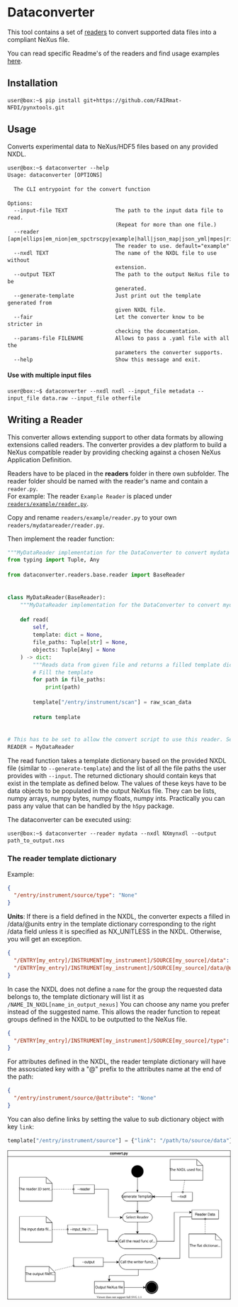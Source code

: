 # Dataconverter

This tool contains a set of [readers](readers/) to convert supported data files into a compliant NeXus file.

You can read specific Readme's of the readers and find usage examples [here](../../examples/).

## Installation

```console
user@box:~$ pip install git+https://github.com/FAIRmat-NFDI/pynxtools.git
```

## Usage

Converts experimental data to NeXus/HDF5 files based on any provided NXDL.

```console
user@box:~$ dataconverter --help
Usage: dataconverter [OPTIONS]

  The CLI entrypoint for the convert function

Options:
  --input-file TEXT               The path to the input data file to read.
                                  (Repeat for more than one file.)
  --reader [apm|ellips|em_nion|em_spctrscpy|example|hall|json_map|json_yml|mpes|rii_database|transmission|xps]
                                  The reader to use. default="example"
  --nxdl TEXT                     The name of the NXDL file to use without
                                  extension.
  --output TEXT                   The path to the output NeXus file to be
                                  generated.
  --generate-template             Just print out the template generated from
                                  given NXDL file.
  --fair                          Let the converter know to be stricter in
                                  checking the documentation.
  --params-file FILENAME          Allows to pass a .yaml file with all the
                                  parameters the converter supports.
  --help                          Show this message and exit.
```

#### Use with multiple input files

```console
user@box:~$ dataconverter --nxdl nxdl --input_file metadata --input_file data.raw --input_file otherfile
```

## Writing a Reader

This converter allows extending support to other data formats by allowing extensions called readers.
The converter provides a dev platform to build a NeXus compatible reader by providing checking
against a chosen NeXus Application Definition.

Readers have to be placed in the **readers** folder in there own subfolder.
The reader folder should be named with the reader's name and contain a `reader.py`.\
For example: The reader `Example Reader` is placed under [`readers/example/reader.py`](readers/example/reader.py).

Copy and rename `readers/example/reader.py` to your own `readers/mydatareader/reader.py`.

Then implement the reader function:

```python
"""MyDataReader implementation for the DataConverter to convert mydata to NeXus."""
from typing import Tuple, Any

from dataconverter.readers.base.reader import BaseReader


class MyDataReader(BaseReader):
    """MyDataReader implementation for the DataConverter to convert mydata to NeXus."""

    def read(
        self,
        template: dict = None,
        file_paths: Tuple[str] = None,
        objects: Tuple[Any] = None
    ) -> dict:
        """Reads data from given file and returns a filled template dictionary"""
        # Fill the template
        for path in file_paths:
            print(path)

        template["/entry/instrument/scan"] = raw_scan_data

        return template


# This has to be set to allow the convert script to use this reader. Set it to "MyDataReader".
READER = MyDataReader

```

The read function takes a template dictionary based on the provided NXDL file (similar to `--generate-template`)
and the list of all the file paths the user provides with `--input`.
The returned dictionary should contain keys that exist in the template as defined below.
The values of these keys have to be data objects to be populated in the output NeXus file.
They can be lists, numpy arrays, numpy bytes, numpy floats, numpy ints. Practically you can pass any value
that can be handled by the `h5py` package.

The dataconverter can be executed using:

```console
user@box:~$ dataconverter --reader mydata --nxdl NXmynxdl --output path_to_output.nxs
```

### The reader template dictionary

Example:

```json
{
  "/entry/instrument/source/type": "None"
}
```

**Units**: If there is a field defined in the NXDL, the converter expects a filled in /data/@units entry in the template dictionary corresponding to the right /data field unless it is specified as NX_UNITLESS in the NXDL. Otherwise, you will get an exception.

```json
{
  "/ENTRY[my_entry]/INSTRUMENT[my_instrument]/SOURCE[my_source]/data": "None",
  "/ENTRY[my_entry]/INSTRUMENT[my_instrument]/SOURCE[my_source]/data/@units": "Should be set to a string value"
}
```

In case the NXDL does not define a `name` for the group the requested data belongs to, the template dictionary will list it as `/NAME_IN_NXDL[name_in_output_nexus]`
You can choose any name you prefer instead of the suggested name. This allows the reader function to repeat groups defined in the NXDL to be outputted to the NeXus file.

```json
{
  "/ENTRY[my_entry]/INSTRUMENT[my_instrument]/SOURCE[my_source]/type": "None"
}
```

For attributes defined in the NXDL, the reader template dictionary will have the assosciated key with a "@" prefix to the attributes name at the end of the path:

```json
{
  "/entry/instrument/source/@attribute": "None"
}
```

You can also define links by setting the value to sub dictionary object with key `link`:

```python
template["/entry/instrument/source"] = {"link": "/path/to/source/data"}
```

<img src="./convert_routine.svg" />
